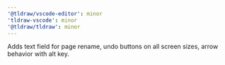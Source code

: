 ```yaml
---
'@tldraw/vscode-editor': minor
'tldraw-vscode': minor
'@tldraw/tldraw': minor
---
```


Adds text field for page rename, undo buttons on all screen sizes, arrow behavior with alt key.
